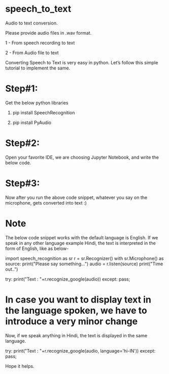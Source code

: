 # speech_to_text
Audio to text conversion.

Please provide audio files in .wav format.

  1 - From speech recording to text
  
  2 - From Audio file to text
 
 Converting Speech to Text is very easy in python. Let’s follow this simple tutorial to implement the same.

# Step#1: 
Get the below python libraries

1) pip install SpeechRecognition

2) pip install PyAudio

# Step#2: 
Open your favorite IDE, we are choosing Jupyter Notebook, and write the below code.

# Step#3: 
Now after you run the above code snippet, whatever you say on the microphone, gets converted into text :)

# Note
The below code snippet works with the default language is English. If we speak in any other language example Hindi, the text is interpreted in the form of English, like as below-

import speech_recognition as sr
r = sr.Recognizer()
with sr.Microphone() as source:
    print("Please say something...")
    audio = r.listen(source)
    print("Time out..")
    
try:
    print("Text : "+r.recognize_google(audio))
except:
    pass;
    
# In case you want to display text in the language spoken, we have to introduce a very minor change
Now, if we speak anything in Hindi, the text is displayed in the same language.

try:
    print("Text : "+r.recognize_google(audio, language='hi-IN'))
except:
    pass;
    
Hope it helps.
